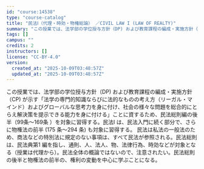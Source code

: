 ```yaml
---
id: "course:14538"
type: "course-catalog"
title: "民法Ⅰ（代理・時効・物権総論） ／CIVIL LAW I (LAW OF REALTY)"
summary: "この授業では、法学部の学位授与方針（DP) および教育課程の編成・実施方針（CP) が示す「法学の専門的知識ならびに法的なものの考え方（リーガル・マインド）およびグローバルな思考力を身に付け、社会の様々な問題を総合的にとらえ解決策を提示でき…"
tags: []
campus: ""
credits: 2
instructors: []
license: "CC-BY-4.0"
version:
  created_at: "2025-10-09T03:48:57Z"
  updated_at: "2025-10-09T03:48:57Z"
---
```

この授業では、法学部の学位授与方針（DP) および教育課程の編成・実施方針（CP) が示す「法学の専門的知識ならびに法的なものの考え方（リーガル・マインド）およびグローバルな思考力を身に付け、社会の様々な問題を総合的にとらえ解決策を提示できる能力を身に付ける」ことに資するため、民法総則編の後半（99条～169条 ）を対象に習得する。民法I は、民法入門に続く部分で、さらに物権法の前半 (175 条～294 条) も対象に習得する。 民法は私法の一般法のため、商法などの特別法に規定のない事項は、すべて民法が参照される。民法総則は、民法典第1 編を指し、通則、人、法人、物、法律行為、時効などが対象となる（授業は代理から）。民法全体の概論ではないので、注意されたい。民法総則の後半と物権法の前半の、権利の変動を中心に学ぶことになる。
